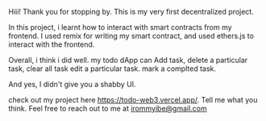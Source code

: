 Hiii!
Thank you for stopping by. This is my very first decentralized project.

In this project, i learnt how to interact with smart contracts from my frontend.
I used remix for writing my smart contract, and used ethers.js to interact with the frontend.

Overall, i think i did well.
my todo dApp can Add task, delete a particular task, clear all task edit a particular task.
mark a complted task.

And yes, I didn't give you a shabby UI.

check out my project here https://todo-web3.vercel.app/. Tell me what you think. Feel free to reach out to me at irommyibe@gmail.com 
